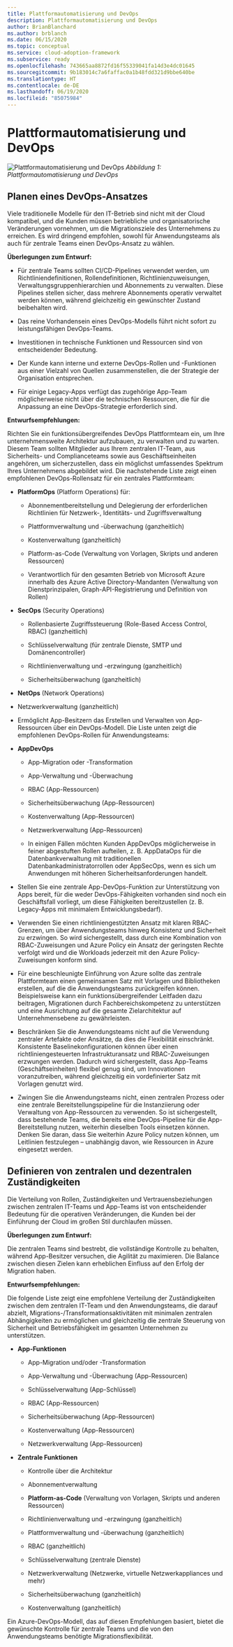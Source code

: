 ```yaml
---
title: Plattformautomatisierung und DevOps
description: Plattformautomatisierung und DevOps
author: BrianBlanchard
ms.author: brblanch
ms.date: 06/15/2020
ms.topic: conceptual
ms.service: cloud-adoption-framework
ms.subservice: ready
ms.openlocfilehash: 743665aa8872fd16f55339041fa14d3e4dc01645
ms.sourcegitcommit: 9b183014c7a6faffac0a1b48fdd321d9bbe640be
ms.translationtype: HT
ms.contentlocale: de-DE
ms.lasthandoff: 06/19/2020
ms.locfileid: "85075984"
---
```

# <a name="platform-automation-and-devops"></a>Plattformautomatisierung und DevOps

![Plattformautomatisierung und DevOps](./media/DevOps.png)
_Abbildung 1: Plattformautomatisierung und DevOps_

## <a name="planning-for-a-devops-approach"></a>Planen eines DevOps-Ansatzes

Viele traditionelle Modelle für den IT-Betrieb sind nicht mit der Cloud kompatibel, und die Kunden müssen betriebliche und organisatorische Veränderungen vornehmen, um die Migrationsziele des Unternehmens zu erreichen. Es wird dringend empfohlen, sowohl für Anwendungsteams als auch für zentrale Teams einen DevOps-Ansatz zu wählen.

**Überlegungen zum Entwurf:**

- Für zentrale Teams sollten CI/CD-Pipelines verwendet werden, um Richtliniendefinitionen, Rollendefinitionen, Richtlinienzuweisungen, Verwaltungsgruppenhierarchien und Abonnements zu verwalten. Diese Pipelines stellen sicher, dass mehrere Abonnements operativ verwaltet werden können, während gleichzeitig ein gewünschter Zustand beibehalten wird.

- Das reine Vorhandensein eines DevOps-Modells führt nicht sofort zu leistungsfähigen DevOps-Teams.

- Investitionen in technische Funktionen und Ressourcen sind von entscheidender Bedeutung.

- Der Kunde kann interne und externe DevOps-Rollen und -Funktionen aus einer Vielzahl von Quellen zusammenstellen, die der Strategie der Organisation entsprechen.

- Für einige Legacy-Apps verfügt das zugehörige App-Team möglicherweise nicht über die technischen Ressourcen, die für die Anpassung an eine DevOps-Strategie erforderlich sind.

<!-- cSpell:ignore PlatformOps SecOps NetOps AppDevOps AppDataOps AppSecOps -->

**Entwurfsempfehlungen:**

Richten Sie ein funktionsübergreifendes DevOps Plattformteam ein, um Ihre unternehmensweite Architektur aufzubauen, zu verwalten und zu warten. Diesem Team sollten Mitglieder aus Ihrem zentralen IT-Team, aus Sicherheits- und Complianceteams sowie aus Geschäftseinheiten angehören, um sicherzustellen, dass ein möglichst umfassendes Spektrum Ihres Unternehmens abgebildet wird. Die nachstehende Liste zeigt einen empfohlenen DevOps-Rollensatz für ein zentrales Plattformteam:

- **PlatformOps** (Platform Operations) für:

  - Abonnementbereitstellung und Delegierung der erforderlichen Richtlinien für Netzwerk-, Identitäts- und Zugriffsverwaltung

  - Plattformverwaltung und -überwachung (ganzheitlich)

  - Kostenverwaltung (ganzheitlich)

  - Platform-as-Code (Verwaltung von Vorlagen, Skripts und anderen Ressourcen)

  - Verantwortlich für den gesamten Betrieb von Microsoft Azure innerhalb des Azure Active Directory-Mandanten (Verwaltung von Dienstprinzipalen, Graph-API-Registrierung und Definition von Rollen)

- **SecOps** (Security Operations)

  - Rollenbasierte Zugriffssteuerung (Role-Based Access Control, RBAC) (ganzheitlich)

  - Schlüsselverwaltung (für zentrale Dienste, SMTP und Domänencontroller)

  - Richtlinienverwaltung und -erzwingung (ganzheitlich)

  - Sicherheitsüberwachung (ganzheitlich)

- **NetOps** (Network Operations)

- Netzwerkverwaltung (ganzheitlich)

- Ermöglicht App-Besitzern das Erstellen und Verwalten von App-Ressourcen über ein DevOps-Modell. Die Liste unten zeigt die empfohlenen DevOps-Rollen für Anwendungsteams:

- **AppDevOps**

  - App-Migration oder -Transformation

  - App-Verwaltung und -Überwachung

  - RBAC (App-Ressourcen)

  - Sicherheitsüberwachung (App-Ressourcen)

  - Kostenverwaltung (App-Ressourcen)

  - Netzwerkverwaltung (App-Ressourcen)

  - In einigen Fällen möchten Kunden AppDevOps möglicherweise in feiner abgestuften Rollen aufteilen, z. B. AppDataOps für die Datenbankverwaltung mit traditionellen Datenbankadministratorrollen oder AppSecOps, wenn es sich um Anwendungen mit höheren Sicherheitsanforderungen handelt.

- Stellen Sie eine zentrale App-DevOps-Funktion zur Unterstützung von Apps bereit, für die weder DevOps-Fähigkeiten vorhanden sind noch ein Geschäftsfall vorliegt, um diese Fähigkeiten bereitzustellen (z. B. Legacy-Apps mit minimalem Entwicklungsbedarf).

- Verwenden Sie einen richtliniengestützten Ansatz mit klaren RBAC-Grenzen, um über Anwendungsteams hinweg Konsistenz und Sicherheit zu erzwingen. So wird sichergestellt, dass durch eine Kombination von RBAC-Zuweisungen und Azure Policy ein Ansatz der geringsten Rechte verfolgt wird und die Workloads jederzeit mit den Azure Policy-Zuweisungen konform sind.

- Für eine beschleunigte Einführung von Azure sollte das zentrale Plattformteam einen gemeinsamen Satz mit Vorlagen und Bibliotheken erstellen, auf die die Anwendungsteams zurückgreifen können. Beispielsweise kann ein funktionsübergreifender Leitfaden dazu beitragen, Migrationen durch Fachbereichskompetenz zu unterstützen und eine Ausrichtung auf die gesamte Zielarchitektur auf Unternehmensebene zu gewährleisten.

- Beschränken Sie die Anwendungsteams nicht auf die Verwendung zentraler Artefakte oder Ansätze, da dies die Flexibilität einschränkt. Konsistente Baselinekonfigurationen können über einen richtliniengesteuerten Infrastrukturansatz und RBAC-Zuweisungen erzwungen werden. Dadurch wird sichergestellt, dass App-Teams (Geschäftseinheiten) flexibel genug sind, um Innovationen voranzutreiben, während gleichzeitig ein vordefinierter Satz mit Vorlagen genutzt wird.

- Zwingen Sie die Anwendungsteams nicht, einen zentralen Prozess oder eine zentrale Bereitstellungspipeline für die Instanziierung oder Verwaltung von App-Ressourcen zu verwenden. So ist sichergestellt, dass bestehende Teams, die bereits eine DevOps-Pipeline für die App-Bereitstellung nutzen, weiterhin dieselben Tools einsetzen können. Denken Sie daran, dass Sie weiterhin Azure Policy nutzen können, um Leitlinien festzulegen – unabhängig davon, wie Ressourcen in Azure eingesetzt werden.

## <a name="define-central-and-federated-responsibilities"></a>Definieren von zentralen und dezentralen Zuständigkeiten

Die Verteilung von Rollen, Zuständigkeiten und Vertrauensbeziehungen zwischen zentralen IT-Teams und App-Teams ist von entscheidender Bedeutung für die operativen Veränderungen, die Kunden bei der Einführung der Cloud im großen Stil durchlaufen müssen.

**Überlegungen zum Entwurf:**

Die zentralen Teams sind bestrebt, die vollständige Kontrolle zu behalten, während App-Besitzer versuchen, die Agilität zu maximieren. Die Balance zwischen diesen Zielen kann erheblichen Einfluss auf den Erfolg der Migration haben.

**Entwurfsempfehlungen:**

Die folgende Liste zeigt eine empfohlene Verteilung der Zuständigkeiten zwischen dem zentralen IT-Team und den Anwendungsteams, die darauf abzielt, Migrations-/Transformationsaktivitäten mit minimalen zentralen Abhängigkeiten zu ermöglichen und gleichzeitig die zentrale Steuerung von Sicherheit und Betriebsfähigkeit im gesamten Unternehmen zu unterstützen.

- **App-Funktionen**

  - App-Migration und/oder -Transformation

  - App-Verwaltung und -Überwachung (App-Ressourcen)

  - Schlüsselverwaltung (App-Schlüssel)

  - RBAC (App-Ressourcen)

  - Sicherheitsüberwachung (App-Ressourcen)

  - Kostenverwaltung (App-Ressourcen)

  - Netzwerkverwaltung (App-Ressourcen)

- **Zentrale Funktionen**

  - Kontrolle über die Architektur

  - Abonnementverwaltung

  - **Platform-as-Code** (Verwaltung von Vorlagen, Skripts und anderen Ressourcen)

  - Richtlinienverwaltung und -erzwingung (ganzheitlich)

  - Plattformverwaltung und -überwachung (ganzheitlich)

  - RBAC (ganzheitlich)

  - Schlüsselverwaltung (zentrale Dienste)

  - Netzwerkverwaltung (Netzwerke, virtuelle Netzwerkappliances und mehr)

  - Sicherheitsüberwachung (ganzheitlich)

  - Kostenverwaltung (ganzheitlich)

Ein Azure-DevOps-Modell, das auf diesen Empfehlungen basiert, bietet die gewünschte Kontrolle für zentrale Teams und die von den Anwendungsteams benötigte Migrationsflexibilität.
